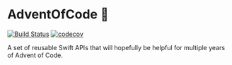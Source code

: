 # AdventOfCode 🎄

[![Build Status][build-badge]][build-link] [![codecov][codecov-badge]][codecov-link]

A set of reusable Swift APIs that will hopefully be helpful for multiple years of Advent of Code.

[build-badge]: https://github.com/petermeansrock/advent-of-code-swift/actions/workflows/swift.yml/badge.svg
[build-link]: https://github.com/petermeansrock/advent-of-code-swift/actions
[codecov-badge]: https://codecov.io/gh/petermeansrock/advent-of-code-swift/branch/main/graph/badge.svg
[codecov-link]: https://codecov.io/gh/petermeansrock/advent-of-code-swift
